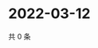 # 2022-03-12

共 0 条

<!-- BEGIN WEIBO -->
<!-- 最后更新时间 Sat Mar 12 2022 12:16:13 GMT+0800 (China Standard Time) -->

<!-- END WEIBO -->
